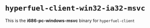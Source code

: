 # `hyperfuel-client-win32-ia32-msvc`

This is the **i686-pc-windows-msvc** binary for `hyperfuel-client`
